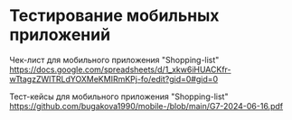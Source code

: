 # Тестирование мобильных приложений

Чек-лист для мобильного приложения   "Shopping-list"  
https://docs.google.com/spreadsheets/d/1_xkw6iHUACKfr-wTtagzZWlTRLdYOXMeKMIRmKPj-fo/edit?gid=0#gid=0 

Тест-кейсы для мобильного приложения "Shopping-list"  
https://github.com/bugakova1990/mobile-/blob/main/G7-2024-06-16.pdf
